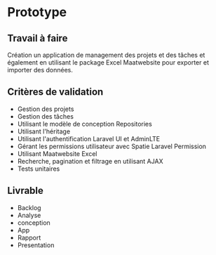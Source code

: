# Prototype

## Travail à faire

Création un application de management des projets et des tâches et également en utilisant le package Excel Maatwebsite pour exporter et importer des données.

## Critères de validation

- Gestion des projets
- Gestion des tâches
- Utilisant le modèle de conception Repositories
- Utilisant l'héritage
- Utilisant l'authentification Laravel UI et AdminLTE
- Gérant les permissions utilisateur avec Spatie Laravel Permission
- Utilisant Maatwebsite Excel
- Recherche, pagination et filtrage en utilisant AJAX
- Tests unitaires

## Livrable

- Backlog
- Analyse
- conception
- App
- Rapport
- Presentation
